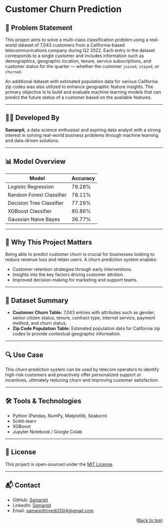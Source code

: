 # Customer Churn Prediction

## 📌 Problem Statement

This project aims to solve a multi-class classification problem using a real-world dataset of 7,043 customers from a California-based telecommunications company during Q2 2022. Each entry in the dataset corresponds to a single customer and includes information such as demographics, geographic location, tenure, service subscriptions, and customer status for the quarter — whether the customer `joined`, `stayed`, or `churned`.

An additional dataset with estimated population data for various California zip codes was also utilized to enhance geographic feature insights. The primary objective is to build and evaluate machine learning models that can predict the future status of a customer based on the available features.

---

## 👨‍💻 Developed By

**Samarpit**, a data science enthusiast and aspiring data analyst with a strong interest in solving real-world business problems through machine learning and data-driven solutions.

---

## 📊 Model Overview

| Model                    | Accuracy  |
|--------------------------|-----------|
| Logistic Regression      | 78.28%    |
| Random Forest Classifier | 78.11%    |
| Decision Tree Classifier | 77.29%    |
| XGBoost Classifier       | 80.86%    |
| Gaussian Naive Bayes     | 36.77%    |

---

## 🧠 Why This Project Matters

Being able to predict customer churn is crucial for businesses looking to reduce revenue loss and retain users. A churn prediction system enables:

- Customer retention strategies through early interventions.
- Insights into the key factors driving customer attrition.
- Improved decision-making for marketing and support teams.

---

## 📁 Dataset Summary

- **Customer Churn Table:** 7,043 entries with attributes such as gender, senior citizen status, tenure, contract type, internet service, payment method, and churn status.
- **Zip Code Population Table:** Estimated population data for California zip codes to provide contextual geographic information.

---

## 🔍 Use Case

This churn prediction system can be used by telecom operators to identify high-risk customers and proactively offer personalized support or incentives, ultimately reducing churn and improving customer satisfaction.

---

## 🛠️ Tools & Technologies

- Python (Pandas, NumPy, Matplotlib, Seaborn)
- Scikit-learn
- XGBoost
- Jupyter Notebook / Google Colab


---

## 🪪 License

This project is open-sourced under the [MIT License](https://choosealicense.com/licenses/mit/).

---

## 📬 Contact

- GitHub: [Samarpit](https://github.com/samarpittrivedi)
- LinkedIn: [Samarpit](https://www.linkedin.com/in/samarpittrivedi)
- Email: [samarpittrivedi2004@gmail.com](mailto:samarpittrivedi2004@gmail.com)

<p align="right">(<a href="#top">Back to top</a>)</p>

